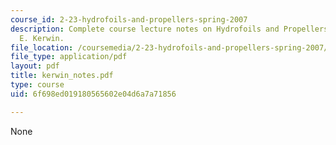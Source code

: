 ```yaml
---
course_id: 2-23-hydrofoils-and-propellers-spring-2007
description: Complete course lecture notes on Hydrofoils and Propellers by Justin
  E. Kerwin.
file_location: /coursemedia/2-23-hydrofoils-and-propellers-spring-2007/6f698ed019180565602e04d6a7a71856_kerwin_notes.pdf
file_type: application/pdf
layout: pdf
title: kerwin_notes.pdf
type: course
uid: 6f698ed019180565602e04d6a7a71856

---
```

None